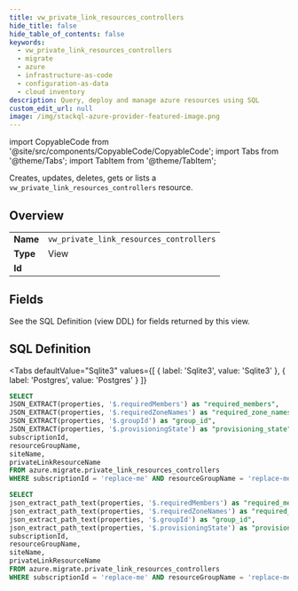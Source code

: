 ```yaml
--- 
title: vw_private_link_resources_controllers
hide_title: false
hide_table_of_contents: false
keywords:
  - vw_private_link_resources_controllers
  - migrate
  - azure
  - infrastructure-as-code
  - configuration-as-data
  - cloud inventory
description: Query, deploy and manage azure resources using SQL
custom_edit_url: null
image: /img/stackql-azure-provider-featured-image.png
---
```


import CopyableCode from '@site/src/components/CopyableCode/CopyableCode';
import Tabs from '@theme/Tabs';
import TabItem from '@theme/TabItem';

Creates, updates, deletes, gets or lists a <code>vw_private_link_resources_controllers</code> resource.

## Overview
<table><tbody>
<tr><td><b>Name</b></td><td><code>vw_private_link_resources_controllers</code></td></tr>
<tr><td><b>Type</b></td><td>View</td></tr>
<tr><td><b>Id</b></td><td><CopyableCode code="azure.migrate.vw_private_link_resources_controllers" /></td></tr>
</tbody></table>

## Fields

See the SQL Definition (view DDL) for fields returned by this view.

## SQL Definition

<Tabs
defaultValue="Sqlite3"
values={[
{ label: 'Sqlite3', value: 'Sqlite3' },
{ label: 'Postgres', value: 'Postgres' }
]}
>
<TabItem value="Sqlite3">

```sql
SELECT
JSON_EXTRACT(properties, '$.requiredMembers') as "required_members",
JSON_EXTRACT(properties, '$.requiredZoneNames') as "required_zone_names",
JSON_EXTRACT(properties, '$.groupId') as "group_id",
JSON_EXTRACT(properties, '$.provisioningState') as "provisioning_state",
subscriptionId,
resourceGroupName,
siteName,
privateLinkResourceName
FROM azure.migrate.private_link_resources_controllers
WHERE subscriptionId = 'replace-me' AND resourceGroupName = 'replace-me' AND siteName = 'replace-me';
```

</TabItem>
<TabItem value="Postgres">

```sql
SELECT
json_extract_path_text(properties, '$.requiredMembers') as "required_members",
json_extract_path_text(properties, '$.requiredZoneNames') as "required_zone_names",
json_extract_path_text(properties, '$.groupId') as "group_id",
json_extract_path_text(properties, '$.provisioningState') as "provisioning_state",
subscriptionId,
resourceGroupName,
siteName,
privateLinkResourceName
FROM azure.migrate.private_link_resources_controllers
WHERE subscriptionId = 'replace-me' AND resourceGroupName = 'replace-me' AND siteName = 'replace-me';
```

</TabItem>
</Tabs>
